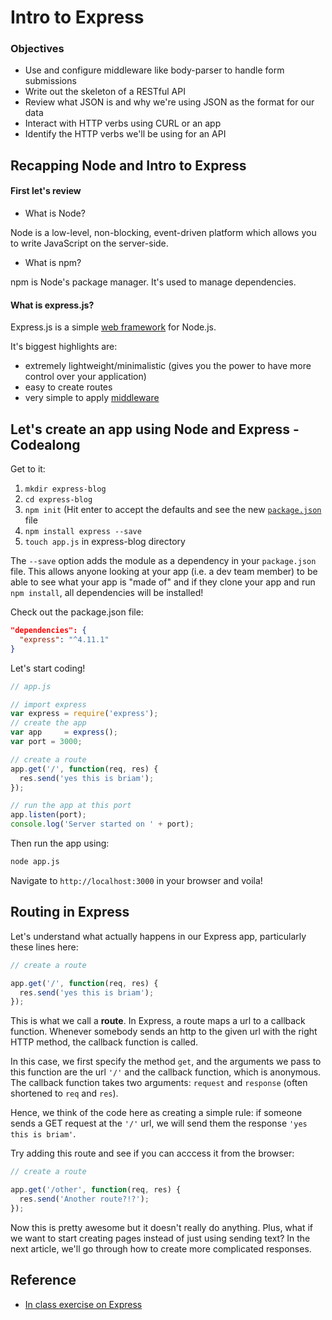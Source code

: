 # Intro to Express

### Objectives
- Use and configure middleware like body-parser to handle form submissions
- Write out the skeleton of a RESTful API
- Review what JSON is and why we're using JSON as the format for our data
- Interact with HTTP verbs using CURL or an app
- Identify the HTTP verbs we'll be using for an API

## Recapping Node and Intro to Express

#### First let's review

* What is Node?

Node is a low-level, non-blocking, event-driven platform which allows you to write JavaScript on the server-side.

* What is npm?

npm is Node's package manager. It's used to manage dependencies.

#### What is express.js?

Express.js is a simple [web framework](http://stackoverflow.com/questions/2964140/what-is-a-software-framework) for Node.js.

It's biggest highlights are:

- extremely lightweight/minimalistic (gives you the power to have more control over your application)
- easy to create routes
- very simple to apply [middleware](http://stackoverflow.com/questions/2904854/what-is-middleware-exactly)

## Let's create an app using Node and Express - Codealong

Get to it:

1. `mkdir express-blog`
2. `cd express-blog`
3. `npm init` (Hit enter to accept the defaults and see the new [`package.json`](https://docs.npmjs.com/cli/init) file
4. `npm install express --save`
5. `touch app.js` in express-blog directory


The `--save` option adds the module as a dependency in your `package.json` file. This allows anyone looking at your app (i.e. a dev team member) to be able to see what your app is "made of" and if they clone your app and run `npm install`, all dependencies will be installed!

Check out the package.json file:

```json
"dependencies": {
  "express": "^4.11.1"
}
```

Let's start coding!

```javascript
// app.js

// import express
var express = require('express');
// create the app
var app     = express();
var port = 3000;

// create a route
app.get('/', function(req, res) {
  res.send('yes this is briam');
});

// run the app at this port
app.listen(port);
console.log('Server started on ' + port);
```

Then run the app using:

```bash
node app.js
```

Navigate to `http://localhost:3000` in your browser and voila!

## Routing in Express

Let's understand what actually happens in our Express app, particularly these lines here:

```javascript
// create a route

app.get('/', function(req, res) {
  res.send('yes this is briam');
});
```

This is what we call a **route**. In Express, a route maps a url to a callback function. Whenever somebody sends an http to the given url with the right HTTP method, the callback function is called.

In this case, we first specify the method `get`, and the arguments we pass to this function are the url `'/'` and the callback function, which is anonymous. The callback function takes two arguments: `request` and `response` (often shortened to `req` and `res`).

Hence, we think of the code here as creating a simple rule: if someone sends a GET request at the `'/'` url, we will send them the response `'yes this is briam'`.

Try adding this route and see if you can acccess it from the browser:

```javascript
// create a route

app.get('/other', function(req, res) {
  res.send('Another route?!?');
});
```


Now this is pretty awesome but it doesn't really do anything. Plus, what if we want to start creating pages instead of just using sending text? In the next article, we'll go through how to create more complicated responses.

## Reference
* [In class exercise on Express](https://github.com/primaulia/express-ref)